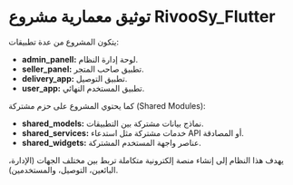 # توثيق معمارية مشروع RivooSy_Flutter

يتكون المشروع من عدة تطبيقات:
- **admin_panell:** لوحة إدارة النظام.
- **seller_panel:** تطبيق صاحب المتجر.
- **delivery_app:** تطبيق التوصيل.
- **user_app:** تطبيق المستخدم النهائي.

كما يحتوي المشروع على حزم مشتركة (Shared Modules):
- **shared_models:** نماذج بيانات مشتركة بين التطبيقات.
- **shared_services:** خدمات مشتركة مثل استدعاء API أو المصادقة.
- **shared_widgets:** عناصر واجهة المستخدم المشتركة.

يهدف هذا النظام إلى إنشاء منصة إلكترونية متكاملة تربط بين مختلف الجهات (الإدارة، البائعين، التوصيل، والمستخدمين).
